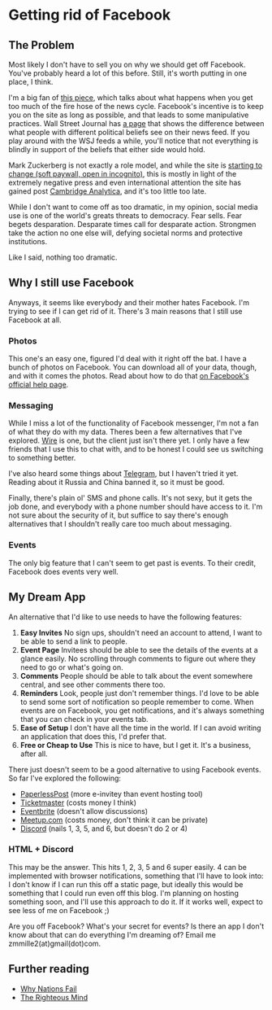 # Getting rid of Facebook

## The Problem

Most likely I don't have to sell you on why we should get off Facebook.
You've probably heard a lot of this before.
Still, it's worth putting in one place, I think.

I'm a big fan of [this piece](http://www.aaronsw.com/weblog/hatethenews), which talks about what happens when you get too much of the fire hose of the news cycle.
Facebook's incentive is to keep you on the site as long as possible, and that leads to some manipulative practices.
Wall Street Journal has [a page](http://graphics.wsj.com/blue-feed-red-feed/) that shows the difference between what people with different political beliefs see on their news feed.
If you play around with the WSJ feeds a while, you'll notice that not everything is blindly in support of the beliefs that either side would hold.

Mark Zuckerberg is not exactly a role model, and while the site is [starting to change (soft paywall, open in incognito)](https://www.nytimes.com/2018/01/11/technology/facebook-news-feed.html), this is mostly in light of the extremely negative press and even international attention the site has gained post [Cambridge Analytica](https://en.wikipedia.org/wiki/Facebook%E2%80%93Cambridge_Analytica_data_scandal), and it's too little too late.

While I don't want to come off as too dramatic, in my opinion, social media use is one of the world's greats threats to democracy.
Fear sells.
Fear begets desparation.
Desparate times call for desparate action.
Strongmen take the action no one else will, defying societal norms and protective institutions.

Like I said, nothing too dramatic.

## Why I still use Facebook

Anyways, it seems like everybody and their mother hates Facebook.
I'm trying to see if I can get rid of it.
There's 3 main reasons that I still use Facebook at all.

### Photos
This one's an easy one, figured I'd deal with it right off the bat.
I have a bunch of photos on Facebook.
You can download all of your data, though, and with it comes the photos.
Read about how to do that [on Facebook's official help page](https://www.facebook.com/help/1701730696756992).

### Messaging
While I miss a lot of the functionality of Facebook messenger, I'm not a fan of what they do with my data.
Theres been a few alternatives that I've explored.
[Wire](https://wire.com/en/) is one, but the client just isn't there yet.
I only have a few friends that I use this to chat with, and to be honest I could see us switching to something better.

I've also heard some things about [Telegram](https://telegram.org/), but I haven't tried it yet.
Reading about it Russia and China banned it, so it must be good.

Finally, there's plain ol' SMS and phone calls.
It's not sexy, but it gets the job done, and everybody with a phone number should have access to it.
I'm not sure about the security of it, but suffice to say there's enough alternatives that I shouldn't really care too much about messaging.

### Events
The only big feature that I can't seem to get past is events.
To their credit, Facebook does events very well.

## My Dream App
An alternative that I'd like to use needs to have the following features:

1. **Easy Invites**
No sign ups, shouldn't need an account to attend, I want to be able to send a link to people.
2. **Event Page**
Invitees should be able to see the details of the events at a glance easily.
No scrolling through comments to figure out where they need to go or what's going on.
3. **Comments**
People should be able to talk about the event somewhere central, and see other comments there too.
4. **Reminders**
Look, people just don't remember things.
I'd love to be able to send some sort of notification so people remember to come.
When events are on Facebook, you get notifications, and it's always something that you can check in your events tab.
5. **Ease of Setup**
I don't have all the time in the world.
If I can avoid writing an application that does this, I'd prefer that.
6. **Free or Cheap to Use**
This is nice to have, but I get it.
It's a business, after all.

There just doesn't seem to be a good alternative to using Facebook events.
So far I've explored the following:
- [PaperlessPost](https://www.paperlesspost.com/) (more e-invitey than event hosting tool)
- [Ticketmaster](https://www.ticketmaster.com/) (costs money I think)
- [Eventbrite](https://www.eventbrite.com/) (doesn't allow discussions)
- [Meetup.com](https://www.meetup.com/) (costs money, don't think it can be private)
- [Discord](https://discordapp.com/) (nails 1, 3, 5, and 6, but doesn't do 2 or 4)

### HTML + Discord

This may be the answer.
This hits 1, 2, 3, 5 and 6 super easily.
4 can be implemented with browser notifications, something that I'll have to look into: I don't know if I can run this off a static page, but ideally this would be something that I could run even off this blog.
I'm planning on hosting something soon, and I'll use this approach to do it.
If it works well, expect to see less of me on Facebook ;)

Are you off Facebook?
What's your secret for events?
Is there an app I don't know about that can do everything I'm dreaming of?
Email me zmmille2(at)gmail(dot)com.


## Further reading

- [Why Nations Fail](https://www.amazon.com/Why-Nations-Fail-Origins-Prosperity/dp/0307719227)
- [The Righteous Mind](https://www.amazon.com/Righteous-Mind-Divided-Politics-Religion/dp/0307455777)